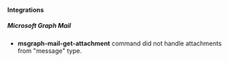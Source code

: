 
#### Integrations
##### Microsoft Graph Mail
- **msgraph-mail-get-attachment** command did not handle attachments from "message" type.
